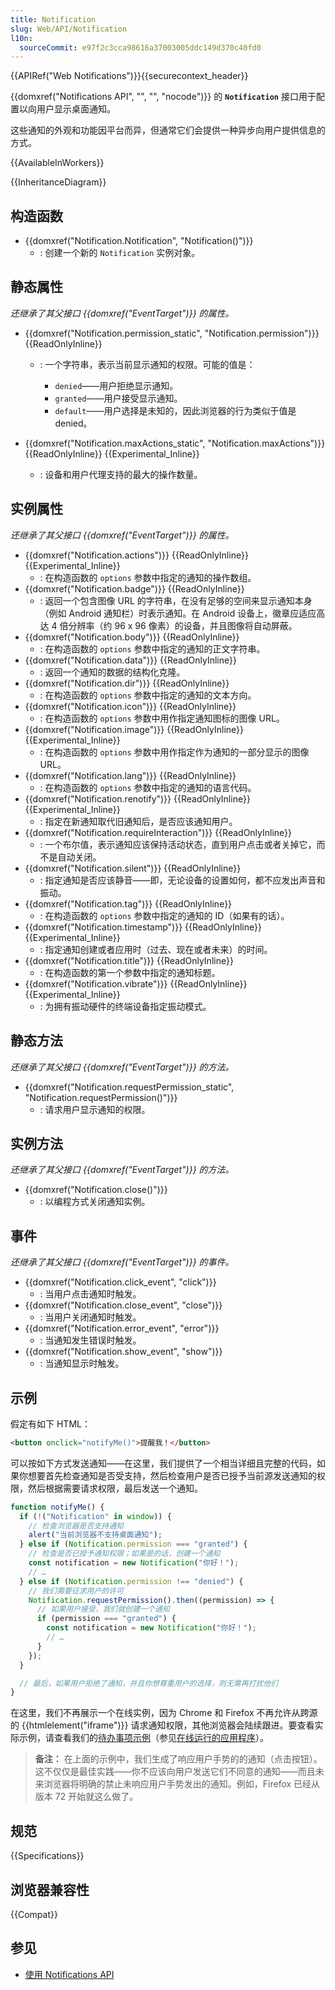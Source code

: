 ```yaml
---
title: Notification
slug: Web/API/Notification
l10n:
  sourceCommit: e97f2c3cca98616a37003005ddc149d370c40fd0
---
```


{{APIRef("Web Notifications")}}{{securecontext_header}}

{{domxref("Notifications API", "", "", "nocode")}} 的 **`Notification`** 接口用于配置以向用户显示桌面通知。

这些通知的外观和功能因平台而异，但通常它们会提供一种异步向用户提供信息的方式。

{{AvailableInWorkers}}

{{InheritanceDiagram}}

## 构造函数

- {{domxref("Notification.Notification", "Notification()")}}
  - : 创建一个新的 `Notification` 实例对象。

## 静态属性

_还继承了其父接口 {{domxref("EventTarget")}} 的属性。_

- {{domxref("Notification.permission_static", "Notification.permission")}} {{ReadOnlyInline}}

  - : 一个字符串，表示当前显示通知的权限。可能的值是：

    - `denied`——用户拒绝显示通知。
    - `granted`——用户接受显示通知。
    - `default`——用户选择是未知的，因此浏览器的行为类似于值是 denied。

- {{domxref("Notification.maxActions_static", "Notification.maxActions")}} {{ReadOnlyInline}} {{Experimental_Inline}}
  - : 设备和用户代理支持的最大的操作数量。

## 实例属性

_还继承了其父接口 {{domxref("EventTarget")}} 的属性。_

- {{domxref("Notification.actions")}} {{ReadOnlyInline}} {{Experimental_Inline}}
  - : 在构造函数的 `options` 参数中指定的通知的操作数组。
- {{domxref("Notification.badge")}} {{ReadOnlyInline}}
  - : 返回一个包含图像 URL 的字符串，在没有足够的空间来显示通知本身（例如 Android 通知栏）时表示通知。在 Android 设备上，徽章应适应高达 4 倍分辨率（约 96 x 96 像素）的设备，并且图像将自动屏蔽。
- {{domxref("Notification.body")}} {{ReadOnlyInline}}
  - : 在构造函数的 `options` 参数中指定的通知的正文字符串。
- {{domxref("Notification.data")}} {{ReadOnlyInline}}
  - : 返回一个通知的数据的结构化克隆。
- {{domxref("Notification.dir")}} {{ReadOnlyInline}}
  - : 在构造函数的 `options` 参数中指定的通知的文本方向。
- {{domxref("Notification.icon")}} {{ReadOnlyInline}}
  - : 在构造函数的 `options` 参数中用作指定通知图标的图像 URL。
- {{domxref("Notification.image")}} {{ReadOnlyInline}} {{Experimental_Inline}}
  - : 在构造函数的 `options` 参数中用作指定作为通知的一部分显示的图像 URL。
- {{domxref("Notification.lang")}} {{ReadOnlyInline}}
  - : 在构造函数的 `options` 参数中指定的通知的语言代码。
- {{domxref("Notification.renotify")}} {{ReadOnlyInline}} {{Experimental_Inline}}
  - : 指定在新通知取代旧通知后，是否应该通知用户。
- {{domxref("Notification.requireInteraction")}} {{ReadOnlyInline}}
  - : 一个布尔值，表示通知应该保持活动状态，直到用户点击或者关掉它，而不是自动关闭。
- {{domxref("Notification.silent")}} {{ReadOnlyInline}}
  - : 指定通知是否应该静音——即，无论设备的设置如何，都不应发出声音和振动。
- {{domxref("Notification.tag")}} {{ReadOnlyInline}}
  - : 在构造函数的 `options` 参数中指定的通知的 ID（如果有的话）。
- {{domxref("Notification.timestamp")}} {{ReadOnlyInline}} {{Experimental_Inline}}
  - : 指定通知创建或者应用时（过去、现在或者未来）的时间。
- {{domxref("Notification.title")}} {{ReadOnlyInline}}
  - : 在构造函数的第一个参数中指定的通知标题。
- {{domxref("Notification.vibrate")}} {{ReadOnlyInline}} {{Experimental_Inline}}
  - : 为拥有振动硬件的终端设备指定振动模式。

## 静态方法

_还继承了其父接口 {{domxref("EventTarget")}} 的方法。_

- {{domxref("Notification.requestPermission_static", "Notification.requestPermission()")}}
  - : 请求用户显示通知的权限。

## 实例方法

_还继承了其父接口 {{domxref("EventTarget")}} 的方法。_

- {{domxref("Notification.close()")}}
  - : 以编程方式关闭通知实例。

## 事件

_还继承了其父接口 {{domxref("EventTarget")}} 的事件。_

- {{domxref("Notification.click_event", "click")}}
  - : 当用户点击通知时触发。
- {{domxref("Notification.close_event", "close")}}
  - : 当用户关闭通知时触发。
- {{domxref("Notification.error_event", "error")}}
  - : 当通知发生错误时触发。
- {{domxref("Notification.show_event", "show")}}
  - : 当通知显示时触发。

## 示例

假定有如下 HTML：

```html
<button onclick="notifyMe()">提醒我！</button>
```

可以按如下方式发送通知——在这里，我们提供了一个相当详细且完整的代码，如果你想要首先检查通知是否受支持，然后检查用户是否已授予当前源发送通知的权限，然后根据需要请求权限，最后发送一个通知。

```js
function notifyMe() {
  if (!("Notification" in window)) {
    // 检查浏览器是否支持通知
    alert("当前浏览器不支持桌面通知");
  } else if (Notification.permission === "granted") {
    // 检查是否已授予通知权限；如果是的话，创建一个通知
    const notification = new Notification("你好！");
    // …
  } else if (Notification.permission !== "denied") {
    // 我们需要征求用户的许可
    Notification.requestPermission().then((permission) => {
      // 如果用户接受，我们就创建一个通知
      if (permission === "granted") {
        const notification = new Notification("你好！");
        // …
      }
    });
  }

  // 最后，如果用户拒绝了通知，并且你想尊重用户的选择，则无需再打扰他们
}
```

在这里，我们不再展示一个在线实例，因为 Chrome 和 Firefox 不再允许从跨源的 {{htmlelement("iframe")}} 请求通知权限，其他浏览器会陆续跟进。要查看实际示例，请查看我们的[待办事项示例](https://github.com/mdn/dom-examples/tree/main/to-do-notifications)（参见[在线运行的应用程序](https://mdn.github.io/dom-examples/to-do-notifications/)）。

> **备注：** 在上面的示例中，我们生成了响应用户手势的的通知（点击按钮）。这不仅仅是最佳实践——你不应该向用户发送它们不同意的通知——而且未来浏览器将明确的禁止未响应用户手势发出的通知。例如，Firefox 已经从版本 72 开始就这么做了。

## 规范

{{Specifications}}

## 浏览器兼容性

{{Compat}}

## 参见

- [使用 Notifications API](/zh-CN/docs/Web/API/Notifications_API/Using_the_Notifications_API)
